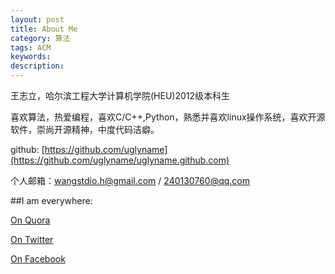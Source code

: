 ```yaml
---
layout: post
title: About Me
category: 算法
tags: ACM
keywords: 
description: 
---
```


王志立，哈尔滨工程大学计算机学院(HEU)2012级本科生

喜欢算法，热爱编程，喜欢C/C++,Python，熟悉并喜欢linux操作系统，喜欢开源软件，崇尚开源精神，中度代码洁癖。

github: [https://github.com/uglyname](https://github.com/uglyname/uglyname.github.com)

个人邮箱：wangstdio.h@gmail.com  /  240130760@qq.com

##I am everywhere:

[On Quora](http://www.quora.com/Wang-Zhili)

[On Twitter](https://twitter.com/Wzl_Linux)

[On Facebook](https://www.facebook.com/wangstdio.h)
